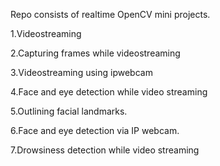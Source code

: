 Repo consists of realtime OpenCV mini projects.

1.Videostreaming

2.Capturing frames while videostreaming

3.Videostreaming using ipwebcam

4.Face and eye detection while video streaming

5.Outlining facial landmarks.

6.Face and eye detection via IP webcam.

7.Drowsiness detection while video streaming

